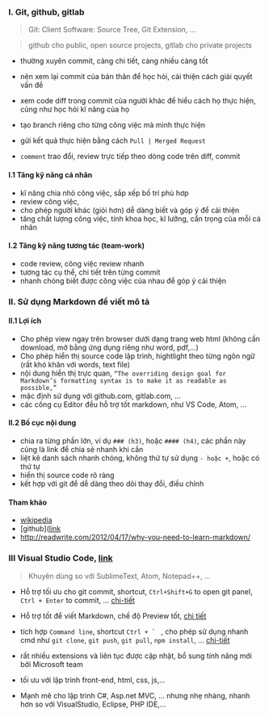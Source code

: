 
### I. Git, github, gitlab
> Git: Client Software: Source Tree, Git Extension, ...

> github cho public, open source projects, gitlab cho private projects 

- thường xuyên commit, càng chi tiết, càng nhiều càng tốt 
- nên xem lại commit của bản thân để học hỏi, cải thiện cách giải quyết vấn đề 
- xem code diff trong commit của người khác để hiểu cách họ thực hiện, cũng như học hỏi kĩ năng của họ 

- tạo branch riêng cho từng công việc mà mình thực hiện
- gửi kết quả thực hiện bằng cách `Pull | Merged Request`
- `comment` trao đổi, review trực tiếp theo dòng code trên diff, commit 

#### I.1 Tăng kỹ năng cá nhân 
- kĩ năng chia nhỏ công việc, sắp xếp bố trí phù hơp
- review công việc, 
- cho phép người khác (giỏi hơn) dễ dàng biết và góp ý để cải thiện
- tăng chất lượng công việc, tính khoa học, kĩ lưỡng, cẩn trọng của mỗi cá nhân 

#### I.2 Tăng kỹ năng tương tác (team-work)
- code review, công việc review nhanh 
- tương tác cụ thể, chi tiết trên từng commit
- nhanh chóng biết được công việc của nhau để góp ý cải thiện

### II. Sử dụng Markdown để viết mô tả

#### II.1 Lợi ích
 - Cho phép view ngay trên browser dưới dạng trang web html (không cần download, mở bằng ứng dụng riêng như word, pdf,...)
 - Cho phép hiển thị source code lập trình, hightlight theo từng ngôn ngữ (rất khó khăn với words, text file)
 - nội dung hiển thị trực quan, `“The overriding design goal for Markdown’s formatting syntax is to make it as readable as possible,”`
 - mặc định sử dụng với github.com, gitlab.com, ...
 - các công cụ Editor đều hỗ trợ tốt markdown, như VS Code, Atom, ...
#### II.2 Bố cục nội dung 
 - chia ra từng phần lớn, ví dụ `### (h3)`, hoặc `#### (h4)`, các phần này cũng là link để chia sẻ nhanh khi cần 
 - liệt kê danh sách nhanh chóng, không thứ tự sử dụng `- hoặc +`, hoặc có thứ tự
 - hiển thị source code rõ ràng 
 - kết hợp với git để dễ dàng theo dõi thay đổi, điều chỉnh 
 
#### Tham khảo
- [wikipedia](https://en.wikipedia.org/wiki/Markdown)
- [github]([link](https://guides.github.com/features/mastering-markdown/)
- http://readwrite.com/2012/04/17/why-you-need-to-learn-markdown/

### III Visual Studio Code, [link](https://code.visualstudio.com)
> Khuyên dùng so với SublimeText, Atom, Notepad++, ... 

- Hỗ trợ tối ưu cho git commit, shortcut, `Ctrl+Shift+G` to open git panel, `Ctrl + Enter` to commit, ... [chi-tiết](https://code.visualstudio.com/docs/editor/versioncontrol) 

- Hỗ trợ tốt để viết Markdown, chế độ Preview tốt, [chi tiết](https://code.visualstudio.com/updates/v1_9#_markdown-preview-and-editor-integration) 

- tích hợp `Command line`, shortcut ```Ctrl + ` ``` , cho phép sử dụng nhanh cmd như `git clone`, `git push`, `git pull`, `npm install`, ... [chi-tiết](https://code.visualstudio.com/docs/editor/integrated-terminal)

- rất nhiều extensions và liên tục được cập nhật, bổ sung tính năng mới bởi Microsoft team 
- tối ưu với lập trình front-end, html, css, js,...

- Mạnh mẽ cho lập trình C#, Asp.net MVC, ... nhưng nhẹ nhàng, nhanh hơn so với VisualStudio, Eclipse, PHP IDE,...


